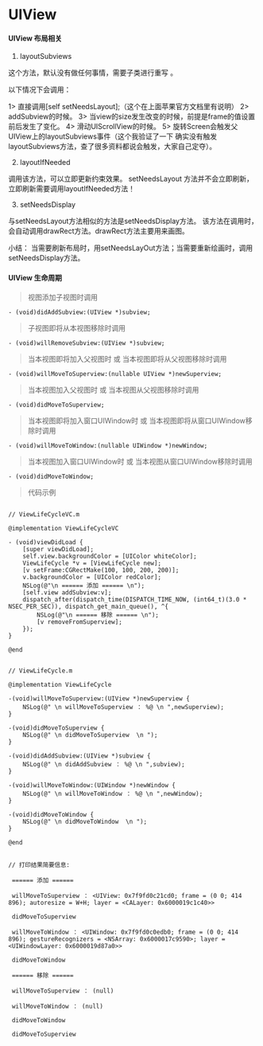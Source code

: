 # UIView


#### UIView 布局相关

1. layoutSubviews

这个方法，默认没有做任何事情，需要子类进行重写 。

以下情况下会调用：

1> 直接调用[self setNeedsLayout];（这个在上面苹果官方文档里有说明）
2> addSubview的时候。
3> 当view的size发生改变的时候，前提是frame的值设置前后发生了变化。
4> 滑动UIScrollView的时候。
5> 旋转Screen会触发父UIView上的layoutSubviews事件（这个我验证了一下 确实没有触发layoutSubviews方法，查了很多资料都说会触发，大家自己定夺）。


2. layoutIfNeeded

调用该方法，可以立即更新约束效果。
setNeedsLayout 方法并不会立即刷新，立即刷新需要调用layoutIfNeeded方法！

3. setNeedsDisplay

与setNeedsLayout方法相似的方法是setNeedsDisplay方法。
该方法在调用时，会自动调用drawRect方法。drawRect方法主要用来画图。

小结：
当需要刷新布局时，用setNeedsLayOut方法；当需要重新绘画时，调用setNeedsDisplay方法。


#### UIView 生命周期

> 视图添加子视图时调用

```
- (void)didAddSubview:(UIView *)subview;
```

> 子视图即将从本视图移除时调用

```
- (void)willRemoveSubview:(UIView *)subview;
```


> 当本视图即将加入父视图时 或 当本视图即将从父视图移除时调用

```
- (void)willMoveToSuperview:(nullable UIView *)newSuperview;
```


> 当本视图加入父视图时 或 当本视图从父视图移除时调用

```
- (void)didMoveToSuperview;
```


> 当本视图即将加入窗口UIWindow时 或 当本视图即将从窗口UIWindow移除时调用

```
- (void)willMoveToWindow:(nullable UIWindow *)newWindow;
```


> 当本视图加入窗口UIWindow时 或 当本视图从窗口UIWindow移除时调用

```
- (void)didMoveToWindow;
```


> 代码示例

```

// ViewLifeCycleVC.m

@implementation ViewLifeCycleVC

- (void)viewDidLoad {
    [super viewDidLoad];
    self.view.backgroundColor = [UIColor whiteColor];
    ViewLifeCycle *v = [ViewLifeCycle new];
    [v setFrame:CGRectMake(100, 100, 200, 200)];
    v.backgroundColor = [UIColor redColor];
    NSLog(@"\n ====== 添加 ====== \n");
    [self.view addSubview:v];
    dispatch_after(dispatch_time(DISPATCH_TIME_NOW, (int64_t)(3.0 * NSEC_PER_SEC)), dispatch_get_main_queue(), ^{
        NSLog(@"\n ====== 移除 ====== \n");
        [v removeFromSuperview];
    });
}

@end


// ViewLifeCycle.m

@implementation ViewLifeCycle

-(void)willMoveToSuperview:(UIView *)newSuperview {
    NSLog(@" \n willMoveToSuperview ： %@ \n ",newSuperview);
}

-(void)didMoveToSuperview {
    NSLog(@" \n didMoveToSuperview  \n ");
}

-(void)didAddSubview:(UIView *)subview {
    NSLog(@" \n didAddSubview ： %@ \n ",subview);
}

-(void)willMoveToWindow:(UIWindow *)newWindow {
    NSLog(@" \n willMoveToWindow ： %@ \n ",newWindow);
}

-(void)didMoveToWindow {
    NSLog(@" \n didMoveToWindow  \n ");
}

@end


// 打印结果简要信息:

 ====== 添加 ======

 willMoveToSuperview ： <UIView: 0x7f9fd0c21cd0; frame = (0 0; 414 896); autoresize = W+H; layer = <CALayer: 0x6000019c1c40>>

 didMoveToSuperview

 willMoveToWindow ： <UIWindow: 0x7f9fd0c0edb0; frame = (0 0; 414 896); gestureRecognizers = <NSArray: 0x6000017c9590>; layer = <UIWindowLayer: 0x6000019d87a0>>

 didMoveToWindow

 ====== 移除 ======

 willMoveToSuperview ： (null)

 willMoveToWindow ： (null)

 didMoveToWindow

 didMoveToSuperview

```
